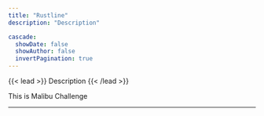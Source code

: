 ```yaml
---
title: "Rustline"
description: "Description"

cascade:
  showDate: false
  showAuthor: false
  invertPagination: true
---
```


{{< lead >}}
Description
{{< /lead >}}

This is Malibu Challenge

---
